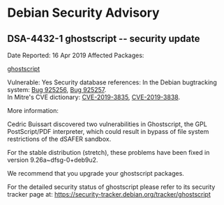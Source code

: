 
Debian Security Advisory
========================


DSA-4432-1 ghostscript -- security update
-----------------------------------------



Date Reported:
16 Apr 2019
Affected Packages:

[ghostscript](https://packages.debian.org/src:ghostscript)

Vulnerable:
Yes
Security database references:
In the Debian bugtracking system: [Bug 925256](https://bugs.debian.org/cgi-bin/bugreport.cgi?bug=925256), [Bug 925257](https://bugs.debian.org/cgi-bin/bugreport.cgi?bug=925257).  
In Mitre's CVE dictionary: [CVE-2019-3835](https://security-tracker.debian.org/tracker/CVE-2019-3835), [CVE-2019-3838](https://security-tracker.debian.org/tracker/CVE-2019-3838).  

More information:

Cedric Buissart discovered two vulnerabilities in Ghostscript, the GPL
PostScript/PDF interpreter, which could result in bypass of file system
restrictions of the dSAFER sandbox.


For the stable distribution (stretch), these problems have been fixed in
version 9.26a~dfsg-0+deb9u2.


We recommend that you upgrade your ghostscript packages.


For the detailed security status of ghostscript please refer to its
security tracker page at:
<https://security-tracker.debian.org/tracker/ghostscript>





